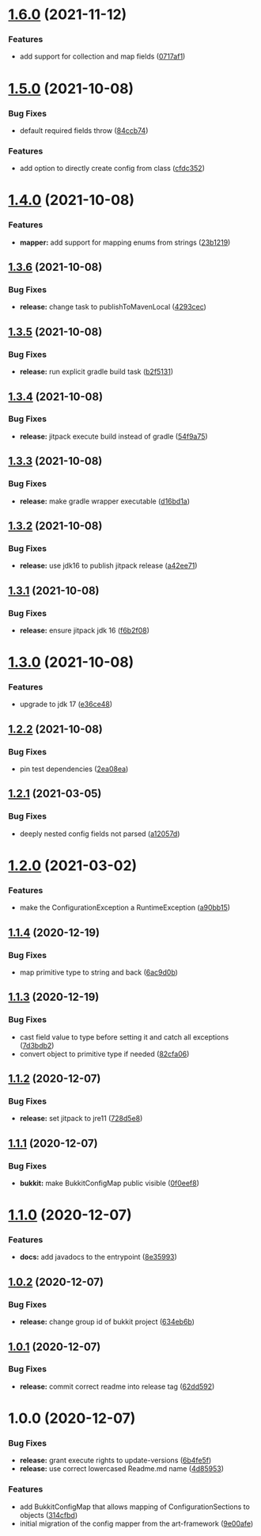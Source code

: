 # [1.6.0](https://github.com/Silthus/config-mapper/compare/v1.5.0...v1.6.0) (2021-11-12)


### Features

* add support for collection and map fields ([0717af1](https://github.com/Silthus/config-mapper/commit/0717af19198501e37cdfe21ef434ead128d23a4c))

# [1.5.0](https://github.com/Silthus/config-mapper/compare/v1.4.0...v1.5.0) (2021-10-08)


### Bug Fixes

* default required fields throw ([84ccb74](https://github.com/Silthus/config-mapper/commit/84ccb7471f66150864ce2733f15ba2a449de08a3))


### Features

* add option to directly create config from class ([cfdc352](https://github.com/Silthus/config-mapper/commit/cfdc35251ad4fd0cbc5a860c3d47a693b2719ef2))

# [1.4.0](https://github.com/Silthus/config-mapper/compare/v1.3.6...v1.4.0) (2021-10-08)


### Features

* **mapper:** add support for mapping enums from strings ([23b1219](https://github.com/Silthus/config-mapper/commit/23b121945c75c5fcefe8aa592be0155d792275f6))

## [1.3.6](https://github.com/Silthus/config-mapper/compare/v1.3.5...v1.3.6) (2021-10-08)


### Bug Fixes

* **release:** change task to publishToMavenLocal ([4293cec](https://github.com/Silthus/config-mapper/commit/4293cec1465be8df72f6684833e055861beafd85))

## [1.3.5](https://github.com/Silthus/config-mapper/compare/v1.3.4...v1.3.5) (2021-10-08)


### Bug Fixes

* **release:** run explicit gradle build task ([b2f5131](https://github.com/Silthus/config-mapper/commit/b2f513169aefd6033061835e371b12379d04a77f))

## [1.3.4](https://github.com/Silthus/config-mapper/compare/v1.3.3...v1.3.4) (2021-10-08)


### Bug Fixes

* **release:** jitpack execute build instead of gradle ([54f9a75](https://github.com/Silthus/config-mapper/commit/54f9a750133d422c0273028113c9334eae3ab4c8))

## [1.3.3](https://github.com/Silthus/config-mapper/compare/v1.3.2...v1.3.3) (2021-10-08)


### Bug Fixes

* **release:** make gradle wrapper executable ([d16bd1a](https://github.com/Silthus/config-mapper/commit/d16bd1ac2e9be5a1b85fba40e60bf2a0aca2f0f0))

## [1.3.2](https://github.com/Silthus/config-mapper/compare/v1.3.1...v1.3.2) (2021-10-08)


### Bug Fixes

* **release:** use jdk16 to publish jitpack release ([a42ee71](https://github.com/Silthus/config-mapper/commit/a42ee7114556c1bb733a02a5224d2237a4bb3dec))

## [1.3.1](https://github.com/Silthus/config-mapper/compare/v1.3.0...v1.3.1) (2021-10-08)


### Bug Fixes

* **release:** ensure jitpack jdk 16 ([f6b2f08](https://github.com/Silthus/config-mapper/commit/f6b2f08c0d7c07fd4048c4328d4a352d25238871))

# [1.3.0](https://github.com/Silthus/config-mapper/compare/v1.2.2...v1.3.0) (2021-10-08)


### Features

* upgrade to jdk 17 ([e36ce48](https://github.com/Silthus/config-mapper/commit/e36ce484daad2c4ee5aef9db110c86e982ea9a18))

## [1.2.2](https://github.com/Silthus/config-mapper/compare/v1.2.1...v1.2.2) (2021-10-08)


### Bug Fixes

* pin test dependencies ([2ea08ea](https://github.com/Silthus/config-mapper/commit/2ea08ea737c45c942641608917cd23fa4243d846))

## [1.2.1](https://github.com/Silthus/config-mapper/compare/v1.2.0...v1.2.1) (2021-03-05)


### Bug Fixes

* deeply nested config fields not parsed ([a12057d](https://github.com/Silthus/config-mapper/commit/a12057da6201861343905eca9107938a3b0e3f06))

# [1.2.0](https://github.com/Silthus/config-mapper/compare/v1.1.4...v1.2.0) (2021-03-02)


### Features

* make the ConfigurationException a RuntimeException ([a90bb15](https://github.com/Silthus/config-mapper/commit/a90bb15410ea76a21601d890f8aaae1144ba686d))

## [1.1.4](https://github.com/Silthus/config-mapper/compare/v1.1.3...v1.1.4) (2020-12-19)


### Bug Fixes

* map primitive type to string and back ([6ac9d0b](https://github.com/Silthus/config-mapper/commit/6ac9d0b642fe3643d9837a9b739db9a1e70f1440))

## [1.1.3](https://github.com/Silthus/config-mapper/compare/v1.1.2...v1.1.3) (2020-12-19)


### Bug Fixes

* cast field value to type before setting it and catch all exceptions ([7d3bdb2](https://github.com/Silthus/config-mapper/commit/7d3bdb28b5d19c109b7ea427dd1a319deb28e11f))
* convert object to primitive type if needed ([82cfa06](https://github.com/Silthus/config-mapper/commit/82cfa0612e64169302558e7191af9b638473111c))

## [1.1.2](https://github.com/Silthus/config-mapper/compare/v1.1.1...v1.1.2) (2020-12-07)


### Bug Fixes

* **release:** set jitpack to jre11 ([728d5e8](https://github.com/Silthus/config-mapper/commit/728d5e8bf02e3408e0ccc5a55b339f867b20aa36))

## [1.1.1](https://github.com/Silthus/config-mapper/compare/v1.1.0...v1.1.1) (2020-12-07)


### Bug Fixes

* **bukkit:** make BukkitConfigMap public visible ([0f0eef8](https://github.com/Silthus/config-mapper/commit/0f0eef811579ff3db65e39115f6180e7054ec53f))

# [1.1.0](https://github.com/Silthus/config-mapper/compare/v1.0.2...v1.1.0) (2020-12-07)


### Features

* **docs:** add javadocs to the entrypoint ([8e35993](https://github.com/Silthus/config-mapper/commit/8e3599354d854f49c98164e7b79664adaf30821a))

## [1.0.2](https://github.com/Silthus/config-mapper/compare/v1.0.1...v1.0.2) (2020-12-07)


### Bug Fixes

* **release:** change group id of bukkit project ([634eb6b](https://github.com/Silthus/config-mapper/commit/634eb6b5f307f4cd013d7dfa33c76acbca5ab507))

## [1.0.1](https://github.com/Silthus/config-mapper/compare/v1.0.0...v1.0.1) (2020-12-07)


### Bug Fixes

* **release:** commit correct readme into release tag ([62dd592](https://github.com/Silthus/config-mapper/commit/62dd592e81877a776861625f9618d46e1f9e3f34))

# 1.0.0 (2020-12-07)


### Bug Fixes

* **release:** grant execute rights to update-versions ([6b4fe5f](https://github.com/Silthus/config-mapper/commit/6b4fe5fd36ae18273517532fb6e338544124e69a))
* **release:** use correct lowercased Readme.md name ([4d85953](https://github.com/Silthus/config-mapper/commit/4d859534c2104da4797f3a809ce71e011558c4ca))


### Features

* add BukkitConfigMap that allows mapping of ConfigurationSections to objects ([314cfbd](https://github.com/Silthus/config-mapper/commit/314cfbdd5ad1113d9540c85ed4cab25edc407b80))
* initial migration of the config mapper from the art-framework ([9e00afe](https://github.com/Silthus/config-mapper/commit/9e00afe7544cabe39765fdc7a8d02df2f50bff80))
